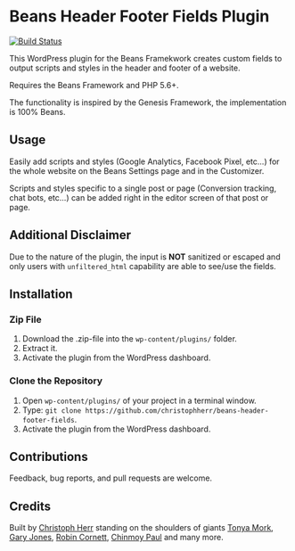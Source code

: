 # Beans Header Footer Fields Plugin

[![Build Status](https://travis-ci.org/christophherr/beans-header-footer-fields.svg?branch=master)](https://travis-ci.org/christophherr/beans-header-footer-fields)

This WordPress plugin for the Beans Framekwork creates custom fields to output scripts and styles in the header and footer of a website.

Requires the Beans Framework and PHP 5.6+.

The functionality is inspired by the Genesis Framework, the implementation is 100% Beans.

## Usage

Easily add scripts and styles (Google Analytics, Facebook Pixel, etc...) for the whole website on the Beans Settings page and in the Customizer.

Scripts and styles specific to a single post or page (Conversion tracking, chat bots, etc...) can be added right in the editor screen of that post or page.

## Additional Disclaimer

Due to the nature of the plugin, the input is **NOT** sanitized or escaped and only users with `unfiltered_html` capability are able to see/use the fields.

## Installation

### Zip File

1.  Download the .zip-file into the `wp-content/plugins/` folder.
2.  Extract it.
3.  Activate the plugin from the WordPress dashboard.

### Clone the Repository

1.  Open `wp-content/plugins/` of your project in a terminal window.
2.  Type: `git clone https://github.com/christophherr/beans-header-footer-fields`.
3.  Activate the plugin from the WordPress dashboard.

## Contributions

Feedback, bug reports, and pull requests are welcome.

## Credits

Built by [Christoph Herr](https://wwww.christophherr.com/) standing on the shoulders of giants [Tonya Mork](https://knowthecode.io/), [Gary Jones](https://gamajo.com), [Robin Cornett](https://robincornett.com/), [Chinmoy Paul](https://genesisdeveloper.me) and many more.
